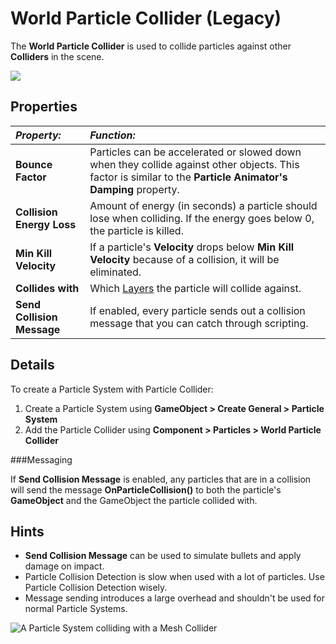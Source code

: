 World Particle Collider (Legacy)
================================


The __World Particle Collider__ is used to collide particles against other __Colliders__ in the scene.


![](../uploads/Main/Inspector-ParticleCollider.png) 


Properties
----------



|**_Property:_** |**_Function:_** |
|:---|:---|
|__Bounce Factor__ |Particles can be accelerated or slowed down when they collide against other objects. This factor is similar to the __Particle Animator's__ __Damping__ property. |
|__Collision Energy Loss__ |Amount of energy (in seconds) a particle should lose when colliding. If the energy goes below 0, the particle is killed. |
|__Min Kill Velocity__ |If a particle's __Velocity__ drops below __Min Kill Velocity__ because of a collision, it will be eliminated. |
|__Collides with__ |Which [Layers](Layers) the particle will collide against. |
|__Send Collision Message__ |If enabled, every particle sends out a collision message that you can catch through scripting. |


Details
-------


To create a Particle System with Particle Collider:

1. Create a Particle System using __GameObject &gt; Create General &gt; Particle System__
1. Add the Particle Collider using __Component &gt; Particles &gt; World Particle Collider__


###Messaging

If __Send Collision Message__ is enabled, any particles that are in a collision will send the message __OnParticleCollision()__ to both the particle's __GameObject__ and the GameObject the particle collided with.


Hints
-----



* __Send Collision Message__ can be used to simulate bullets and apply damage on impact.
* Particle Collision Detection is slow when used with a lot of particles. Use Particle Collision Detection wisely.
* Message sending introduces a large overhead and shouldn't be used for normal Particle Systems.

![A __Particle System__ colliding with a __Mesh Collider__](../uploads/Main/ParticleColliderScreen.png) 


